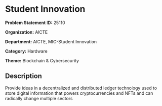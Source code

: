 # Student Innovation

**Problem Statement ID:** 25110

**Organization:** AICTE

**Department:** AICTE, MIC-Student Innovation

**Category:** Hardware

**Theme:** Blockchain & Cybersecurity

## Description

Provide ideas in a decentralized and distributed ledger technology used to store digital information that powers cryptocurrencies and NFTs and can radically change multiple sectors

